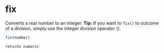 # fix

Converts a real number to an integer.
**Tip:** If you want to `fix()` to outcome of a division, simply use the integer division operator (\).

```javascript
fix(number)
```

```javascript
returns numeric
```
